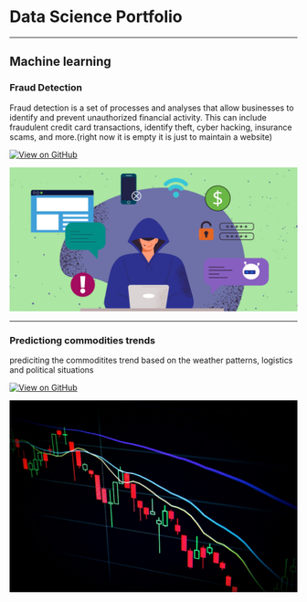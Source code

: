 # Data Science Portfolio
---
## Machine learning

### Fraud Detection

Fraud detection is a set of processes and analyses that allow businesses to identify and prevent unauthorized financial activity. This can include fraudulent credit card transactions, identify theft, cyber hacking, insurance scams, and more.(right now it is empty it is just to maintain a website)

[![View on GitHub](https://img.shields.io/badge/GitHub-View_on_GitHub-blue?logo=GitHub)](https://github.com/shrayaktomar/fraud_detection)

<center><img src="assets/img/fraud.jpg"/></center>

---
### Predictiong commodities trends
prediciting the commoditites trend based on the weather patterns, logistics and political situations

[![View on GitHub](https://img.shields.io/badge/GitHub-View_on_GitHub-blue?logo=GitHub)](https://github.com/shrayaktomar/mrket_trends.git)

<center><img src="assets/img/stock.jpg"/></centre>
